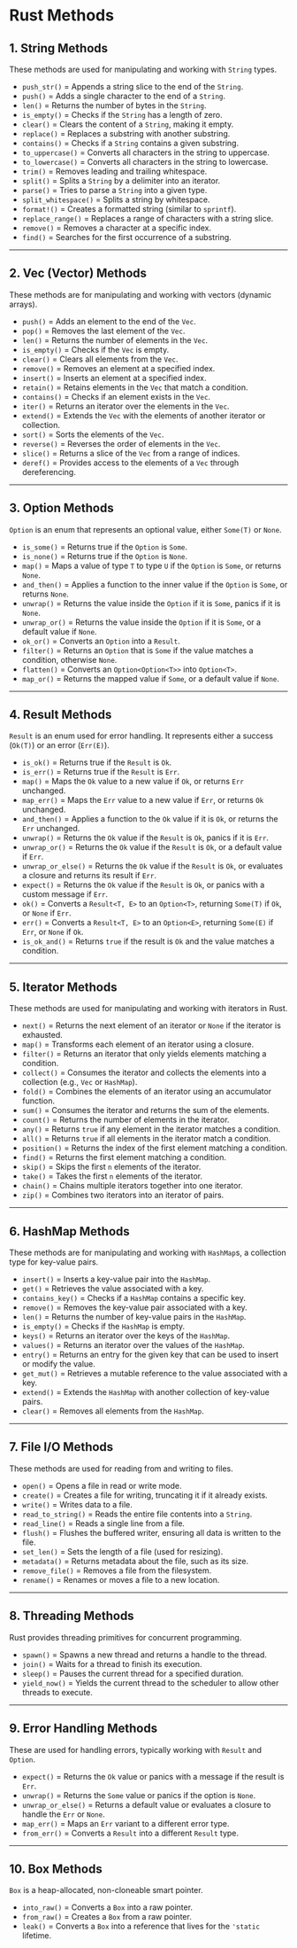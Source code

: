 # Rust Methods

## 1. **String Methods**

These methods are used for manipulating and working with `String` types.

- `push_str()` = Appends a string slice to the end of the `String`.
- `push()` = Adds a single character to the end of a `String`.
- `len()` = Returns the number of bytes in the `String`.
- `is_empty()` = Checks if the `String` has a length of zero.
- `clear()` = Clears the content of a `String`, making it empty.
- `replace()` = Replaces a substring with another substring.
- `contains()` = Checks if a `String` contains a given substring.
- `to_uppercase()` = Converts all characters in the string to uppercase.
- `to_lowercase()` = Converts all characters in the string to lowercase.
- `trim()` = Removes leading and trailing whitespace.
- `split()` = Splits a `String` by a delimiter into an iterator.
- `parse()` = Tries to parse a `String` into a given type.
- `split_whitespace()` = Splits a string by whitespace.
- `format!()` = Creates a formatted string (similar to `sprintf`).
- `replace_range()` = Replaces a range of characters with a string slice.
- `remove()` = Removes a character at a specific index.
- `find()` = Searches for the first occurrence of a substring.

---

## 2. **Vec (Vector) Methods**

These methods are for manipulating and working with vectors (dynamic arrays).

- `push()` = Adds an element to the end of the `Vec`.
- `pop()` = Removes the last element of the `Vec`.
- `len()` = Returns the number of elements in the `Vec`.
- `is_empty()` = Checks if the `Vec` is empty.
- `clear()` = Clears all elements from the `Vec`.
- `remove()` = Removes an element at a specified index.
- `insert()` = Inserts an element at a specified index.
- `retain()` = Retains elements in the `Vec` that match a condition.
- `contains()` = Checks if an element exists in the `Vec`.
- `iter()` = Returns an iterator over the elements in the `Vec`.
- `extend()` = Extends the `Vec` with the elements of another iterator or collection.
- `sort()` = Sorts the elements of the `Vec`.
- `reverse()` = Reverses the order of elements in the `Vec`.
- `slice()` = Returns a slice of the `Vec` from a range of indices.
- `deref()` = Provides access to the elements of a `Vec` through dereferencing.

---

## 3. **Option Methods**

`Option` is an enum that represents an optional value, either `Some(T)` or `None`.

- `is_some()` = Returns true if the `Option` is `Some`.
- `is_none()` = Returns true if the `Option` is `None`.
- `map()` = Maps a value of type `T` to type `U` if the `Option` is `Some`, or returns `None`.
- `and_then()` = Applies a function to the inner value if the `Option` is `Some`, or returns `None`.
- `unwrap()` = Returns the value inside the `Option` if it is `Some`, panics if it is `None`.
- `unwrap_or()` = Returns the value inside the `Option` if it is `Some`, or a default value if `None`.
- `ok_or()` = Converts an `Option` into a `Result`.
- `filter()` = Returns an `Option` that is `Some` if the value matches a condition, otherwise `None`.
- `flatten()` = Converts an `Option<Option<T>>` into `Option<T>`.
- `map_or()` = Returns the mapped value if `Some`, or a default value if `None`.

---

## 4. **Result Methods**

`Result` is an enum used for error handling. It represents either a success (`Ok(T)`) or an error (`Err(E)`).

- `is_ok()` = Returns true if the `Result` is `Ok`.
- `is_err()` = Returns true if the `Result` is `Err`.
- `map()` = Maps the `Ok` value to a new value if `Ok`, or returns `Err` unchanged.
- `map_err()` = Maps the `Err` value to a new value if `Err`, or returns `Ok` unchanged.
- `and_then()` = Applies a function to the `Ok` value if it is `Ok`, or returns the `Err` unchanged.
- `unwrap()` = Returns the `Ok` value if the `Result` is `Ok`, panics if it is `Err`.
- `unwrap_or()` = Returns the `Ok` value if the `Result` is `Ok`, or a default value if `Err`.
- `unwrap_or_else()` = Returns the `Ok` value if the `Result` is `Ok`, or evaluates a closure and returns its result if `Err`.
- `expect()` = Returns the `Ok` value if the `Result` is `Ok`, or panics with a custom message if `Err`.
- `ok()` = Converts a `Result<T, E>` to an `Option<T>`, returning `Some(T)` if `Ok`, or `None` if `Err`.
- `err()` = Converts a `Result<T, E>` to an `Option<E>`, returning `Some(E)` if `Err`, or `None` if `Ok`.
- `is_ok_and()` = Returns `true` if the result is `Ok` and the value matches a condition.

---

## 5. **Iterator Methods**

These methods are used for manipulating and working with iterators in Rust.

- `next()` = Returns the next element of an iterator or `None` if the iterator is exhausted.
- `map()` = Transforms each element of an iterator using a closure.
- `filter()` = Returns an iterator that only yields elements matching a condition.
- `collect()` = Consumes the iterator and collects the elements into a collection (e.g., `Vec` or `HashMap`).
- `fold()` = Combines the elements of an iterator using an accumulator function.
- `sum()` = Consumes the iterator and returns the sum of the elements.
- `count()` = Returns the number of elements in the iterator.
- `any()` = Returns `true` if any element in the iterator matches a condition.
- `all()` = Returns `true` if all elements in the iterator match a condition.
- `position()` = Returns the index of the first element matching a condition.
- `find()` = Returns the first element matching a condition.
- `skip()` = Skips the first `n` elements of the iterator.
- `take()` = Takes the first `n` elements of the iterator.
- `chain()` = Chains multiple iterators together into one iterator.
- `zip()` = Combines two iterators into an iterator of pairs.

---

## 6. **HashMap Methods**

These methods are for manipulating and working with `HashMap`s, a collection type for key-value pairs.

- `insert()` = Inserts a key-value pair into the `HashMap`.
- `get()` = Retrieves the value associated with a key.
- `contains_key()` = Checks if a `HashMap` contains a specific key.
- `remove()` = Removes the key-value pair associated with a key.
- `len()` = Returns the number of key-value pairs in the `HashMap`.
- `is_empty()` = Checks if the `HashMap` is empty.
- `keys()` = Returns an iterator over the keys of the `HashMap`.
- `values()` = Returns an iterator over the values of the `HashMap`.
- `entry()` = Returns an entry for the given key that can be used to insert or modify the value.
- `get_mut()` = Retrieves a mutable reference to the value associated with a key.
- `extend()` = Extends the `HashMap` with another collection of key-value pairs.
- `clear()` = Removes all elements from the `HashMap`.

---

## 7. **File I/O Methods**

These methods are used for reading from and writing to files.

- `open()` = Opens a file in read or write mode.
- `create()` = Creates a file for writing, truncating it if it already exists.
- `write()` = Writes data to a file.
- `read_to_string()` = Reads the entire file contents into a `String`.
- `read_line()` = Reads a single line from a file.
- `flush()` = Flushes the buffered writer, ensuring all data is written to the file.
- `set_len()` = Sets the length of a file (used for resizing).
- `metadata()` = Returns metadata about the file, such as its size.
- `remove_file()` = Removes a file from the filesystem.
- `rename()` = Renames or moves a file to a new location.

---

## 8. **Threading Methods**

Rust provides threading primitives for concurrent programming.

- `spawn()` = Spawns a new thread and returns a handle to the thread.
- `join()` = Waits for a thread to finish its execution.
- `sleep()` = Pauses the current thread for a specified duration.
- `yield_now()` = Yields the current thread to the scheduler to allow other threads to execute.

---

## 9. **Error Handling Methods**

These are used for handling errors, typically working with `Result` and `Option`.

- `expect()` = Returns the `Ok` value or panics with a message if the result is `Err`.
- `unwrap()` = Returns the `Some` value or panics if the option is `None`.
- `unwrap_or_else()` = Returns a default value or evaluates a closure to handle the `Err` or `None`.
- `map_err()` = Maps an `Err` variant to a different error type.
- `from_err()` = Converts a `Result` into a different `Result` type.

---

## 10. **Box Methods**

`Box` is a heap-allocated, non-cloneable smart pointer.

- `into_raw()` = Converts a `Box` into a raw pointer.
- `from_raw()` = Creates a `Box` from a raw pointer.
- `leak()` = Converts a `Box` into a reference that lives for the `'static` lifetime.
